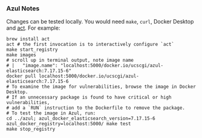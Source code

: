 
### Azul Notes

Changes can be tested locally. You would need `make`, `curl`, Docker Desktop and 
[act](https://github.com/nektos/act). For example:

```
brew install act
act # the first invocation is to interactively configure `act`
make start_registry
make images
# scroll up in terminal output, note image name
# |   "image.name": "localhost:5000/docker.io/ucscgi/azul-elasticsearch:7.17.15-6"
docker pull localhost:5000/docker.io/ucscgi/azul-elasticsearch:7.17.15-6
# To examine the image for vulnerabilities, browse the image in Docker Desktop.
# If an unnecessary package is found to have critical or high vulnerabilities,
# add a `RUN` instruction to the Dockerfile to remove the package.
# To test the image in Azul, run:
cd ../azul; azul_docker_elasticsearch_version=7.17.15-6 azul_docker_registry=localhost:5000/ make test
make stop_registry
```
